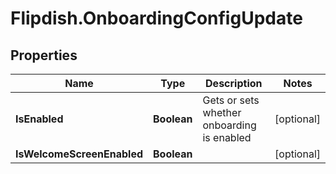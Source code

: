 # Flipdish.OnboardingConfigUpdate

## Properties
Name | Type | Description | Notes
------------ | ------------- | ------------- | -------------
**IsEnabled** | **Boolean** | Gets or sets whether onboarding is enabled | [optional] 
**IsWelcomeScreenEnabled** | **Boolean** |  | [optional] 


